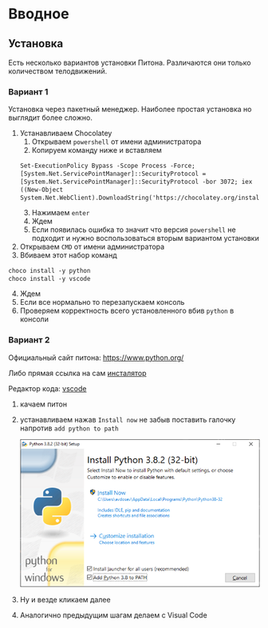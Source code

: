 # Вводное

## Установка

Есть несколько вариантов установки Питона. Различаются они только количеством телодвижений.

### Вариант 1

Установка через пакетный менеджер. Наиболее простая установка но выглядит более сложно.

1. Устанавливаем Chocolatey
    1. Открываем `powershell` от имени администратора
    2. Копируем команду ниже и вставляем
    ~~~
    Set-ExecutionPolicy Bypass -Scope Process -Force; [System.Net.ServicePointManager]::SecurityProtocol = [System.Net.ServicePointManager]::SecurityProtocol -bor 3072; iex ((New-Object System.Net.WebClient).DownloadString('https://chocolatey.org/install.ps1'))
    ~~~
    3. Нажимаем `enter`
    4. Ждем
    5. Если появилась ошибка то значит что версия `powershell` не подходит и нужно воспользоваться вторым вариантом установки
2. Открываем `CMD` от имени администратора
3. Вбиваем этот набор команд
~~~
choco install -y python
choco install -y vscode
~~~
4. Ждем
5. Если все нормально то перезапускаем консоль
6. Проверяем корректность всего установленного
вбив `python` в консоли

### Вариант 2

Официальный сайт питона: https://www.python.org/

Либо прямая ссылка на сам [инсталятор](https://www.python.org/ftp/python/3.8.2/python-3.8.2.exe)

Редактор кода: [vscode](https://code.visualstudio.com/)

1. качаем питон
2. устанавливаем нажав `Install now` не забыв поставить галочку напротив `add python to path` 
    
    ![](./img/introductory/python_install_1.png)

3. Ну и везде кликаем далее
4. Аналогично предыдущим шагам делаем c Visual Code
